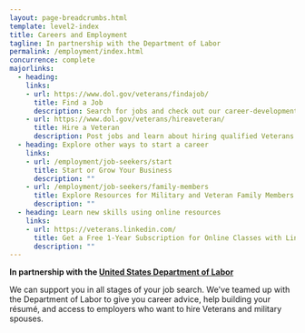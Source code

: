 ```yaml
---
layout: page-breadcrumbs.html
template: level2-index
title: Careers and Employment
tagline: In partnership with the Department of Labor
permalink: /employment/index.html
concurrence: complete
majorlinks:
  - heading:
    links:
    - url: https://www.dol.gov/veterans/findajob/
      title: Find a Job
      description: Search for jobs and check out our career-development resources.
    - url: https://www.dol.gov/veterans/hireaveteran/
      title: Hire a Veteran
      description: Post jobs and learn about hiring qualified Veterans.
  - heading: Explore other ways to start a career
    links:
    - url: /employment/job-seekers/start
      title: Start or Grow Your Business
      description: ""
    - url: /employment/job-seekers/family-members
      title: Explore Resources for Military and Veteran Family Members
      description: ""
  - heading: Learn new skills using online resources
    links:
    - url: https://veterans.linkedin.com/
      title: Get a Free 1-Year Subscription for Online Classes with LinkedIn Learning from LinkedIn Premium
      description: ""
---
```


**In partnership with the [United States Department of Labor](https://www.dol.gov/vets/)**

<div class="va-introtext">

We can support you in all stages of your job search. We've teamed up with the Department of Labor to give you career advice, help building your résumé, and access to employers who want to hire Veterans and military spouses.

</div>
